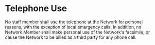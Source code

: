 # Telephone Use

No staff member shall use the telephone at the Network for personal reasons, with the exception of local emergency calls. In addition, no Network Member shall make personal use of the Network's facsimile, or cause the Network to be billed as a third party for any phone call.

